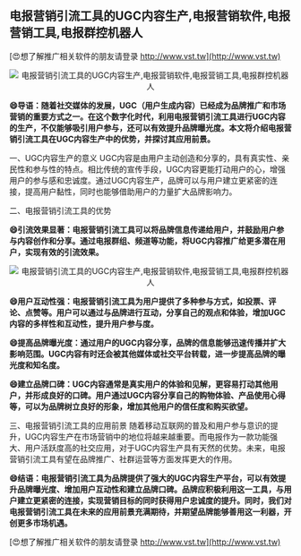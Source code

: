 ## **电报营销引流工具的UGC内容生产,电报营销软件,电报营销工具,电报群控机器人**

[😍想了解推广相关软件的朋友请登录 http://www.vst.tw](http://www.vst.tw)

 <center><img src="https://vst.tw/MP4/tuiguang/png/3.png" alt="电报营销引流工具的UGC内容生产,电报营销软件,电报营销工具,电报群控机器人"></center>

**😄导语：随着社交媒体的发展，UGC（用户生成内容）已经成为品牌推广和市场营销的重要方式之一。在这个数字化时代，利用电报营销引流工具进行UGC内容的生产，不仅能够吸引用户参与，还可以有效提升品牌曝光度。本文将介绍电报营销引流工具在UGC内容生产中的优势，并探讨其应用前景。**

一、UGC内容生产的意义
UGC内容是由用户主动创造和分享的，具有真实性、亲民性和参与性的特点。相比传统的宣传手段，UGC内容更能打动用户的心，增强用户的参与感和忠诚度。通过UGC内容生产，品牌可以与用户建立更紧密的连接，提高用户黏性，同时也能够借助用户的力量扩大品牌影响力。

二、电报营销引流工具的优势

**😄引流效果显著：电报营销引流工具可以将品牌信息传递给用户，并鼓励用户参与内容创作和分享。通过电报群组、频道等功能，将UGC内容推广给更多潜在用户，实现有效的引流效果。**

 <center><img src="https://vst.tw/MP4/tuiguang/png/8.png" alt="电报营销引流工具的UGC内容生产,电报营销软件,电报营销工具,电报群控机器人"></center>

**😄用户互动性强：电报营销引流工具为用户提供了多种参与方式，如投票、评论、点赞等。用户可以通过与品牌进行互动，分享自己的观点和体验，增加UGC内容的多样性和互动性，提升用户参与度。**

**😄提高品牌曝光度：通过用户的UGC内容分享，品牌的信息能够迅速传播并扩大影响范围。UGC内容有时还会被其他媒体或社交平台转载，进一步提高品牌的曝光度和知名度。**

**😄建立品牌口碑：UGC内容通常是真实用户的体验和见解，更容易打动其他用户，并形成良好的口碑。用户通过UGC内容分享自己的购物体验、产品使用心得等，可以为品牌树立良好的形象，增加其他用户的信任度和购买欲望。**

三、电报营销引流工具的应用前景
随着移动互联网的普及和用户参与意识的提升，UGC内容生产在市场营销中的地位将越来越重要。而电报作为一款功能强大、用户活跃度高的社交应用，对于UGC内容生产具有天然的优势。未来，电报营销引流工具有望在品牌推广、社群运营等方面发挥更大的作用。

**😄结语：电报营销引流工具为品牌提供了强大的UGC内容生产平台，可以有效提升品牌曝光度、增加用户互动性和建立品牌口碑。品牌应积极利用这一工具，与用户建立更紧密的连接，实现营销目标的同时获得用户忠诚度的提升。同时，我们对电报营销引流工具在未来的应用前景充满期待，并期望品牌能够善用这一利器，开创更多市场机遇。**

[😍想了解推广相关软件的朋友请登录 http://www.vst.tw](http://www.vst.tw)



